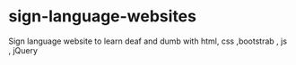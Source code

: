 # sign-language-websites
Sign language website to learn deaf and dumb with html, css ,bootstrab , js , jQuery
